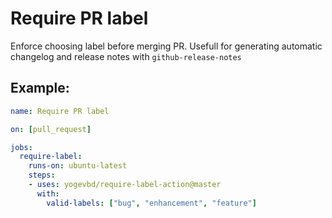 # Require PR label

Enforce choosing label before merging PR. Usefull for generating automatic changelog and release notes with `github-release-notes`

## Example:

```yaml
name: Require PR label

on: [pull_request]

jobs:
  require-label:
    runs-on: ubuntu-latest
    steps:
    - uses: yogevbd/require-label-action@master
      with:
        valid-labels: ["bug", "enhancement", "feature"]
```
